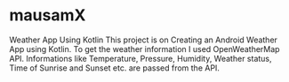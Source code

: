 # mausamX
Weather App Using Kotlin
This project is on Creating an Android Weather App using Kotlin. To get the weather information I used OpenWeatherMap API. Informations like Temperature, Pressure, Humidity, Weather status, Time of Sunrise and Sunset etc. are passed from the API.

